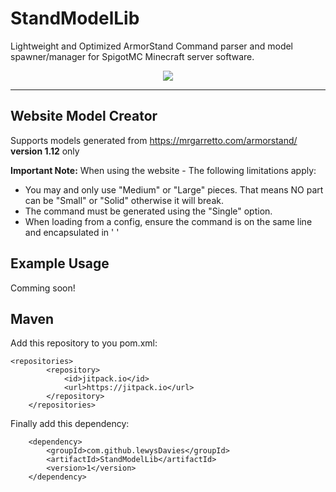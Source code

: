# StandModelLib
Lightweight and Optimized ArmorStand Command parser and model spawner/manager for SpigotMC Minecraft server software.

<p align="center">
  <img src="stands.gif">
</p>

---
## Website Model Creator
Supports models generated from https://mrgarretto.com/armorstand/ <b>version 1.12</b> only

**Important Note:** When using the website - The following limitations apply:
* You may and only use "Medium" or "Large" pieces. That means NO part can be "Small" or "Solid" otherwise it will break.
* The command must be generated using the "Single" option.
* When loading from a config, ensure the command is on the same line and encapsulated in ' '

## Example Usage
Comming soon!

## Maven
Add this repository to you pom.xml:
```
<repositories>
		<repository>
		    <id>jitpack.io</id>
		    <url>https://jitpack.io</url>
		</repository>
	</repositories>
```
Finally add this dependency:
```
	<dependency>
	    <groupId>com.github.lewysDavies</groupId>
	    <artifactId>StandModelLib</artifactId>
	    <version>1</version>
	</dependency>
```
